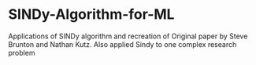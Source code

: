 # SINDy-Algorithm-for-ML
Applications of SINDy algorithm and recreation of Original paper by Steve Brunton and Nathan Kutz. Also applied Sindy to one complex research problem
